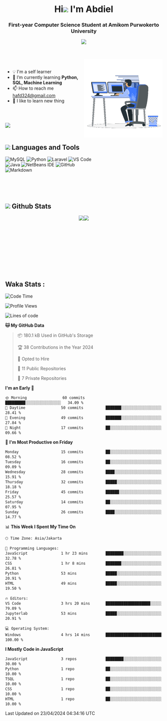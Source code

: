 
<h1 align="center"><b>Hi<img src="https://media.giphy.com/media/hvRJCLFzcasrR4ia7z/giphy.gif" width="35"> I'm Abdiel </b></h1>

<h3 align="center"> First-year Computer Science Student at Amikom Purwokerto University </h3>

<div align='center'>
	
![](https://komarev.com/ghpvc/?username=dlzcods&style=for-the-badge)
	
</div>
<br>

<picture> <img align="right" src="https://github.com/0xAbdulKhalid/0xAbdulKhalid/raw/main/assets/mdImages/Right_Side.gif" width = 250px></picture>

<br>

- 💡 I'm a self learner
- 🌱 I’m currently learning **Python, SQL, Machine Learning**
- 📫 How to reach me [hafd324@gmail.com](mailto:hafd324d@gmail.com)
- 📃 I like to learn new thing

<br><br>

<img src="https://user-images.githubusercontent.com/73097560/115834477-dbab4500-a447-11eb-908a-139a6edaec5c.gif"><br><br>

## <img src="https://media2.giphy.com/media/QssGEmpkyEOhBCb7e1/giphy.gif?cid=ecf05e47a0n3gi1bfqntqmob8g9aid1oyj2wr3ds3mg700bl&rid=giphy.gif" width ="25"><b> Languages and Tools</b>

![MySQL](https://img.shields.io/badge/MySQL-FFFFFF?style=for-the-badge&logo=mysql&logoColor=blue)
![Python](https://img.shields.io/badge/Python%20-FFFFFF.svg?style=for-the-badge&logo=python&logoColor=blue)
![Laravel](https://img.shields.io/badge/laravel-FFFFFF.svg?style=for-the-badge&logo=laravel&logoColor=blue)
![VS Code](https://img.shields.io/badge/VS%20Code-FFFFFF.svg?style=for-the-badge&logo=visual-studio-code&logoColor=blue)
<br>
![Java](https://img.shields.io/badge/Java-FFFFFF?style=for-the-badge&logo=openjdk&logoColor=blue)
![NetBeans IDE](https://img.shields.io/badge/NetBeans%20IDE-FFFFFF.svg?style=for-the-badge&logo=apache-netbeans-ide&logoColor=blue)
![GitHub](https://img.shields.io/badge/github-FFFFFF.svg?style=for-the-badge&logo=github&logoColor=blue)
<br>
![Markdown](https://img.shields.io/badge/markdown-FFFFFF.svg?style=for-the-badge&logo=markdown&logoColor=blue)

<br>
<br>
<br>


## <img src="https://media.giphy.com/media/iY8CRBdQXODJSCERIr/giphy.gif" width="35"><b> Github Stats </b>

<div  style="display: flex; flex-wrap: wrap; justify-content: center;">
   <img height="160em" src="https://github-readme-stats.vercel.app/api?username=dlzcods&show_icons=true&theme=default" />
   <img height="160em" src="https://github-readme-stats.vercel.app/api/top-langs/?username=dlzcods&layout=compact" />
</div>



<br>

## Waka Stats :

<!--START_SECTION:waka-->
![Code Time](http://img.shields.io/badge/Code%20Time-119%20hrs%2055%20mins-blue)

![Profile Views](http://img.shields.io/badge/Profile%20Views-64-blue)

![Lines of code](https://img.shields.io/badge/From%20Hello%20World%20I%27ve%20Written-735.7%20thousand%20lines%20of%20code-blue)

**🐱 My GitHub Data** 

> 📦 180.1 kB Used in GitHub's Storage 
 > 
> 🏆 38 Contributions in the Year 2024
 > 
> 💼 Opted to Hire
 > 
> 📜 11 Public Repositories 
 > 
> 🔑 7 Private Repositories 
 > 
**I'm an Early 🐤** 

```text
🌞 Morning                60 commits          █████████░░░░░░░░░░░░░░░░   34.09 % 
🌆 Daytime                50 commits          ███████░░░░░░░░░░░░░░░░░░   28.41 % 
🌃 Evening                49 commits          ███████░░░░░░░░░░░░░░░░░░   27.84 % 
🌙 Night                  17 commits          ██░░░░░░░░░░░░░░░░░░░░░░░   09.66 % 
```
📅 **I'm Most Productive on Friday** 

```text
Monday                   15 commits          ██░░░░░░░░░░░░░░░░░░░░░░░   08.52 % 
Tuesday                  16 commits          ██░░░░░░░░░░░░░░░░░░░░░░░   09.09 % 
Wednesday                28 commits          ████░░░░░░░░░░░░░░░░░░░░░   15.91 % 
Thursday                 32 commits          █████░░░░░░░░░░░░░░░░░░░░   18.18 % 
Friday                   45 commits          ██████░░░░░░░░░░░░░░░░░░░   25.57 % 
Saturday                 14 commits          ██░░░░░░░░░░░░░░░░░░░░░░░   07.95 % 
Sunday                   26 commits          ████░░░░░░░░░░░░░░░░░░░░░   14.77 % 
```


📊 **This Week I Spent My Time On** 

```text
🕑︎ Time Zone: Asia/Jakarta

💬 Programming Languages: 
JavaScript               1 hr 23 mins        ████████░░░░░░░░░░░░░░░░░   32.78 % 
CSS                      1 hr 8 mins         ███████░░░░░░░░░░░░░░░░░░   26.81 % 
Python                   53 mins             █████░░░░░░░░░░░░░░░░░░░░   20.91 % 
HTML                     49 mins             █████░░░░░░░░░░░░░░░░░░░░   19.50 % 

🔥 Editors: 
VS Code                  3 hrs 20 mins       ████████████████████░░░░░   79.09 % 
Jupyterlab               53 mins             █████░░░░░░░░░░░░░░░░░░░░   20.91 % 

💻 Operating System: 
Windows                  4 hrs 14 mins       █████████████████████████   100.00 % 
```

**I Mostly Code in JavaScript** 

```text
JavaScript               3 repos             ████████░░░░░░░░░░░░░░░░░   30.00 % 
Python                   1 repo              ██░░░░░░░░░░░░░░░░░░░░░░░   10.00 % 
TSQL                     1 repo              ██░░░░░░░░░░░░░░░░░░░░░░░   10.00 % 
CSS                      1 repo              ██░░░░░░░░░░░░░░░░░░░░░░░   10.00 % 
HTML                     1 repo              ██░░░░░░░░░░░░░░░░░░░░░░░   10.00 % 
```




 Last Updated on 23/04/2024 04:34:16 UTC
<!--END_SECTION:waka-->

<br>
<br>
